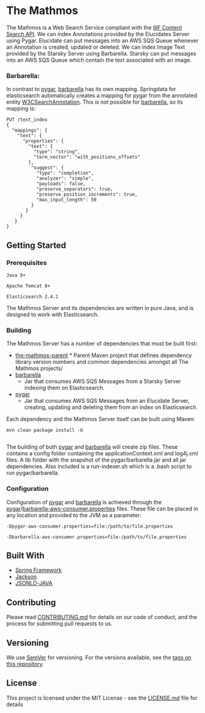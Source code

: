 # The Mathmos

The Mathmos is a Web Search Service compliant with the [IIIF Content Search API](http://iiif.io/api/search/1.0/). We can index Annotations provided by the Elucidates Server using Pygar. Elucidate can put messages into an AWS SQS Queue whenever an Annotation is created, updated or deleted.  We can index Image Text provided by the Starsky Server using Barbarella.  Starsky can put messages into an AWS SQS Queue which contain the text associated with an image. 

### Barbarella:
In contrast to [pygar](pygar), [barbarella](barbarella) has its own mapping. Springdata for elasticsearch automatically creates a mapping for pygar from the annotated entity [W3CSearchAnnotation](/pygar/src/main/java/com/digirati/pygar/W3CSearchAnnotation.java).  This is not possible for [barbarella](barbarella), so its  mapping is:
```
PUT /text_index
{
  "mappings": {
    "text": {
      "properties": {     
        "text": {
          "type": "string",
          "term_vector": "with_positions_offsets"
        },
         "suggest": {
           "type": "completion",
           "analyzer": "simple",
           "payloads": false,
           "preserve_separators": true,
           "preserve_position_increments": true,
           "max_input_length": 50
         }
       }
     }
   }
}
```
## Getting Started

### Prerequisites
```
Java 8+
```
```
Apache Tomcat 8+
```
```
Elasticsearch 2.4.1
``` 
The Mathmos Server and its dependencies are written in pure Java, and is designed to work with Elasticsearch.

### Building
The Mathmos Server has a number of dependencies that must be built first:
* [the-mathmos-parent](the-mathmos-parent/)
	  * Parent Maven project that defines dependency library version numbers and common dependencies amongst all The Mathmos projects/
* [barbarella](barbarella)
	* Jar that  consumes AWS SQS Messages from a Starsky Server indexing them on Elasticsearch.
* [pygar](pygar)
	 * Jar that consumes AWS SQS Messages from an Elucidate Server, creating, updating and deleting them from an index on Elasticsearch.
	 
Each dependency and the Mathmos Server itself can be built using Maven:
```
mvn clean package install -U
  
```
The building of both [pygar](pygar) and [barbarella](barbarella) will create zip files.  These contains a config folder containing the applicationContext.xml and log4j.xml files. A lib folder with the snapshot of the pygar/barbarella jar and all jar dependencies. Also included is a run-indexer.sh which is a .bash script to run pygar/barbarella.

### Configuration
Configuration of [pygar](pygar) and [barbarella](barbarella)  is achieved through the  [pygar](the-mathmos-config/pygar-aws-consumer.properties)/[barbarella-aws-consumer.properties](the-mathmos-config/pygar-aws-consumer.properties) files. These file can be placed in any location and provided to the JVM as a parameter:
```
-Dpygar-aws-consumer.properties=file:/path/to/file.properties
```
```
-Dbarbarella-aws-consumer.properties=file:/path/to/file.properties
```


## Built With

* [Spring Framework](https://projects.spring.io/spring-framework/)
* [Jackson](http://wiki.fasterxml.com/JacksonHome) 
* [JSONLD-JAVA](https://github.com/jsonld-java/jsonld-java)

## Contributing

Please read [CONTRIBUTING.md](CONTRIBUTING.md) for details on our code of conduct, and the process for submitting pull requests to us.

## Versioning

We use [SemVer](http://semver.org/) for versioning. For the versions available, see the [tags on this repository](https://github.com/digirati-co-uk/digirati-annotation-server/tags). 

## License

This project is licensed under the MIT License - see the [LICENSE.md](LICENSE) file for details
